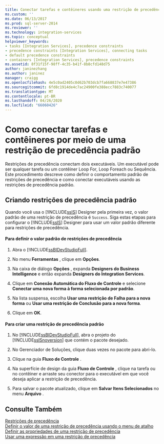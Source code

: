 ```yaml
---
title: Conectar tarefas e contêineres usando uma restrição de precedência padrão | Microsoft Docs
ms.custom: ''
ms.date: 06/13/2017
ms.prod: sql-server-2014
ms.reviewer: ''
ms.technology: integration-services
ms.topic: conceptual
helpviewer_keywords:
- tasks [Integration Services], precedence constraints
- precedence constraints [Integration Services], connecting tasks
- default precedence constraints
- containers [Integration Services], precedence constraints
ms.assetid: 8f31f15f-98ff-4c35-b41f-8b8cfd148d75
author: janinezhang
ms.author: janinez
manager: craigg
ms.openlocfilehash: 4e5c0ad2405c0d62b703dcb7fa668837e7e47386
ms.sourcegitcommit: 6fd8c1914de4c7ac24900fe388ecc7883c740077
ms.translationtype: MT
ms.contentlocale: pt-BR
ms.lasthandoff: 04/26/2020
ms.locfileid: "66060426"
---
```

# <a name="connect-tasks-and-containers-by-using-a-default-precedence-constraint"></a>Como conectar tarefas e contêineres por meio de uma restrição de precedência padrão
  Restrições de precedência conectam dois executáveis. Um executável pode ser qualquer tarefa ou um contêiner Loop For, Loop Foreach ou Sequência. Este procedimento descreve como definir o comportamento padrão de restrições de precedência e como conectar executáveis usando as restrições de precedência padrão.  
  
## <a name="creating-default-precedence-constraints"></a>Criando restrições de precedência padrão  
 Quando você usa o [!INCLUDE[ssIS](../includes/ssis-md.md)] Designer pela primeira vez, o valor padrão de uma restrição de precedência é `Success`. Siga estas etapas para configurar o [!INCLUDE[ssIS](../includes/ssis-md.md)] Designer para usar um valor padrão diferente para restrições de precedência.  
  
#### <a name="to-set-the-default-value-for-precedence-constraints"></a>Para definir o valor padrão de restrições de precedência  
  
1.  Abra o [!INCLUDE[ssBIDevStudioFull](../includes/ssbidevstudiofull-md.md)].  
  
2.  No menu **Ferramentas** , clique em **Opções**.  
  
3.  Na caixa de diálogo **Opções** , expanda **Designers do Business Intelligence** e então expanda **Designers do Integration Services**.  
  
4.  Clique em **Conexão Automática do Fluxo de Controle** e selecione **Conectar uma nova forma à forma selecionada por padrão**.  
  
5.  Na lista suspensa, escolha **Usar uma restrição de Falha para a nova forma** ou **Usar uma restrição de Conclusão para a nova forma**.  
  
6.  Clique em **OK**.  
  
#### <a name="to-create-a-default-precedence-constraint"></a>Para criar uma restrição de precedência padrão  
  
1.  No [!INCLUDE[ssBIDevStudioFull](../includes/ssbidevstudiofull-md.md)], abra o projeto do [!INCLUDE[ssISnoversion](../includes/ssisnoversion-md.md)] que contém o pacote desejado.  
  
2.  No Gerenciador de Soluções, clique duas vezes no pacote para abri-lo.  
  
3.  Clique na guia **Fluxo de Controle** .  
  
4.  Na superfície de design da guia **Fluxo de Controle** , clique na tarefa ou no contêiner e arraste seu conector para o executável em que você deseja aplicar a restrição de precedência.  
  
5.  Para salvar o pacote atualizado, clique em **Salvar Itens Selecionados** no menu **Arquivo** .  
  
## <a name="see-also"></a>Consulte Também  
 [Restrições de precedência](control-flow/precedence-constraints.md)   
 [Definir o valor de uma restrição de precedência usando o menu de atalho](../../2014/integration-services/set-the-value-of-a-precedence-constraint-by-using-the-shortcut-menu.md)   
 [Definir as propriedades de uma restrição de precedência](../../2014/integration-services/set-the-properties-of-a-precedence-constraint.md)   
 [Usar uma expressão em uma restrição de precedência](../../2014/integration-services/use-an-expression-in-a-precedence-constraint.md)  
  
  
